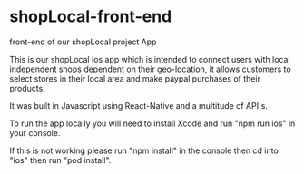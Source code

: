 # shopLocal-front-end
front-end of our shopLocal project App

This is our shopLocal ios app which is intended to connect users with local independent shops dependent on their geo-location, it 
allows customers to select stores in their local area and make paypal purchases of their products.

It was built in Javascript using React-Native and a multitude of API's.



To run the app locally you will need to install Xcode and run "npm run ios" in your console.

If this is not working please run "npm install" in the console then cd into "ios" then run "pod install".
